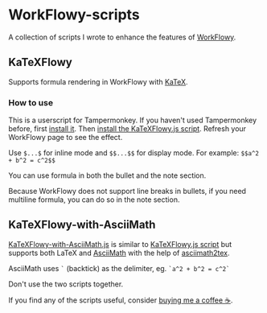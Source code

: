 # WorkFlowy-scripts
A collection of scripts I wrote to enhance the features of [WorkFlowy](https://workflowy.com/).

## KaTeXFlowy
Supports formula rendering in WorkFlowy with [KaTeX](https://katex.org/).

### How to use
This is a userscript for Tampermonkey. If you haven't used Tampermonkey before, first [install it](https://chrome.google.com/webstore/detail/tampermonkey/dhdgffkkebhmkfjojejmpbldmpobfkfo). Then [install the KaTeXFlowy.js script](https://greasyfork.org/en/scripts/439947-katexflowy). Refresh your WorkFlowy page to see the effect.

Use `$...$` for inline mode and `$$...$$` for display mode. For example: `$$a^2 + b^2 = c^2$$`

You can use formula in both the bullet and the note section.

Because WorkFlowy does not support line breaks in bullets, if you need multiline formula, you can do so in the note section.

## KaTeXFlowy-with-AsciiMath
[KaTeXFlowy-with-AsciiMath.js](https://greasyfork.org/en/scripts/439948-katexflowy-with-asciimath) is similar to [KaTeXFlowy.js script](https://greasyfork.org/en/scripts/439947-katexflowy) but supports both LaTeX and [AsciiMath](http://asciimath.org/) with the help of [asciimath2tex](https://github.com/christianp/asciimath2tex).

AsciiMath uses `` ` `` (backtick) as the delimiter, eg. `` `a^2 + b^2 = c^2` ``

Don't use the two scripts together.

If you find any of the scripts useful, consider [buying me a coffee ☕](https://www.buymeacoffee.com/bettyjj).
